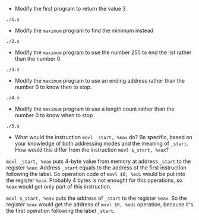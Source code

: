 - Modify the first program to return the value 3

`./1.s`


- Modify the `maximum` program to find the minimum instead

`./2.s`


-  Modify the `maximum` program to use the number 255 to end the list rather than the number 0

`./3.s`


- Modify the `maximum` program to use an ending address rather than the number 0 to know then to stop.

`./4.s`


- Modify the `maximum` program to use a length count rather than the number 0 to know when to stop

`./5.s`

- What would the instruction `movl _start, %eax` do? Be specific, based on your knowledge of both addressing modes and the meaning of `_start`. How would this differ from the instruction `movl $_start, %eax`?

`movl _start, %eax` puts 4-byte value from memory at address `_start` to the register `%eax`. Address `_start` equals to the address of the first instruction following the label. So operation code of `movl $0, %edi` would be put into the register `%eax`. Probably 4 bytes is not enought for this operations, so `%eax` would get only part of this instruction.

`movl $_start, %eax` puts the address of `_start` to the register `%eax`. So the register `%eax` would get the address of `movl $0, %edi` operation, because it's the first operation following the label `_start`.
